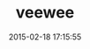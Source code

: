 ---
layout: post
title:  "veewee"
repo:   "jedi4ever/veewee"
date:   2015-02-18 17:15:55
gemurl: http://github.com/jedi4ever/veewee/
---